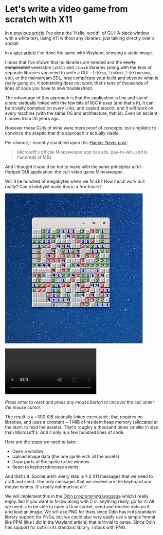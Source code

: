 # Let's write a video game from scratch with X11

In a [previous article](/blog/x11_x64.html) I've done the 'Hello, world!' of GUI: A black window with a white text, using X11 without any libraries, just talking directly over a socket. 

In a [later article](/blog/wayland_from_scratch.html) I've done the same with Wayland, showing a static image.

I hope that I've shown that no libraries are needed and the ~~overly complicated~~ venerable `libX11` and `libxcb` libraries (along with the tens of separate libraries you need to write a GUI - `libXau`, `libXext`, `libXinerama`, etc), or the mainstream SDL, may complicate your build and obscure what is really going on. It something does not work, that's tens of thousands of lines of code you have to now troubleshoot.

The advantage of this approach is that the application is tiny and stand-alone: statically linked with the few bits of libC it uses (and that's it), it can be trivially compiled on every Unix, and copied around, and it will work on every machine (with the same OS and architecture, that is). Even on ancient Linuxes from 20 years ago.

However these GUIs of mine were mere proof of concepts, too simplistic to convince the skeptic that this approach is actually viable.

Per chance, I recently stumbled upon this [Hacker News post](https://news.ycombinator.com/item?id=40647278): 

> 	Microsoft's official Minesweeper app has ads, pay-to-win, and is hundreds of MBs

And I thought it would be fun to make with the same principles a full-fledged GUI application: the cult video game Minesweeper.

Will it be hundred of megabytes when we finish? How much work is it really? Can a hobbyist make this in a few hours? 

![Screenshot](https://github.com/gaultier/minesweeper-from-scratch/raw/master/screenshot.png)

![Screencast](https://github.com/gaultier/minesweeper-from-scratch/raw/master/screencast.webm)


*Press enter to reset and press any mouse button to uncover the cell under the mouse cursor.*

The result is a ~300 KiB statically linked executable, that requires no libraries, and uses a constant ~ 1 MiB of resident heap memory (allocated at the start, to hold the assets). That's roughly a thousand times smaller in size than Microsoft's. And it only is a few hundred lines of code.


Here are the steps we need to take:

- Open a window
- Upload image data (the one sprite with all the assets)
- Draw parts of the sprite to the window
- React to keyboard/mouse events

And that's it. Spoiler alert: every step is 1-3 X11 messages that we need to craft and send. The only messages that we receive are the keyboard and mouse events. It's really not much at all!

We will implement this in the [Odin programming language](https://odin-lang.org/) which I really enjoy. But if you want to follow along with C or anything really, go for it. All we need is to be able to open a Unix socket, send and receive data on it, and load an image. We will use PNG for thats since Odin has in its standard library support for PNGs, but we could also very easily use a simple format like PPM (like I did in the Wayland article) that is trivial to parse. Since Odin has support for both in its standard library, I stuck with PNG.


